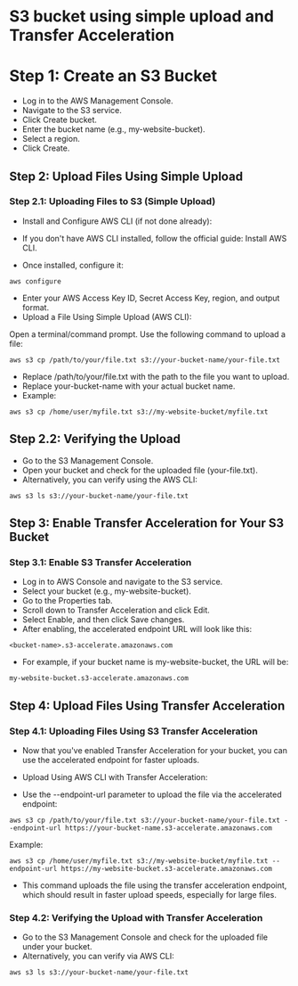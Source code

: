 # S3 bucket using simple upload and Transfer Acceleration
# Step 1: Create an S3 Bucket
* Log in to the AWS Management Console.
* Navigate to the S3 service.
* Click Create bucket.
* Enter the bucket name (e.g., my-website-bucket).
* Select a region.
* Click Create.
## Step 2: Upload Files Using Simple Upload
### Step 2.1: Uploading Files to S3 (Simple Upload)
* Install and Configure AWS CLI (if not done already):

* If you don't have AWS CLI installed, follow the official guide: Install AWS CLI.
* Once installed, configure it:
```
aws configure
```
* Enter your AWS Access Key ID, Secret Access Key, region, and output format.
* Upload a File Using Simple Upload (AWS CLI):

Open a terminal/command prompt.
Use the following command to upload a file:
```
aws s3 cp /path/to/your/file.txt s3://your-bucket-name/your-file.txt
```
* Replace /path/to/your/file.txt with the path to the file you want to upload.
* Replace your-bucket-name with your actual bucket name.
* Example:

```
aws s3 cp /home/user/myfile.txt s3://my-website-bucket/myfile.txt
```
## Step 2.2: Verifying the Upload
* Go to the S3 Management Console.
* Open your bucket and check for the uploaded file (your-file.txt).
* Alternatively, you can verify using the AWS CLI:
```
aws s3 ls s3://your-bucket-name/your-file.txt
```
## Step 3: Enable Transfer Acceleration for Your S3 Bucket
### Step 3.1: Enable S3 Transfer Acceleration
* Log in to AWS Console and navigate to the S3 service.
* Select your bucket (e.g., my-website-bucket).
* Go to the Properties tab.
* Scroll down to Transfer Acceleration and click Edit.
* Select Enable, and then click Save changes.
* After enabling, the accelerated endpoint URL will look like this:
```
<bucket-name>.s3-accelerate.amazonaws.com
```
* For example, if your bucket name is my-website-bucket, the URL will be:
```
my-website-bucket.s3-accelerate.amazonaws.com
```
## Step 4: Upload Files Using Transfer Acceleration
### Step 4.1: Uploading Files Using S3 Transfer Acceleration
* Now that you've enabled Transfer Acceleration for your bucket, you can use the accelerated endpoint for faster uploads.

* Upload Using AWS CLI with Transfer Acceleration:

* Use the --endpoint-url parameter to upload the file via the accelerated endpoint:
```
aws s3 cp /path/to/your/file.txt s3://your-bucket-name/your-file.txt --endpoint-url https://your-bucket-name.s3-accelerate.amazonaws.com
```
Example:
```
aws s3 cp /home/user/myfile.txt s3://my-website-bucket/myfile.txt --endpoint-url https://my-website-bucket.s3-accelerate.amazonaws.com
```
* This command uploads the file using the transfer acceleration endpoint, which should result in faster upload speeds, especially for large files.

### Step 4.2: Verifying the Upload with Transfer Acceleration
* Go to the S3 Management Console and check for the uploaded file under your bucket.
* Alternatively, you can verify via AWS CLI:
```
aws s3 ls s3://your-bucket-name/your-file.txt
```
